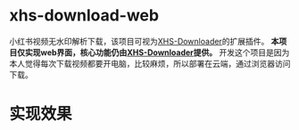 # xhs-download-web
小红书视频无水印解析下载，该项目可视为[XHS-Downloader](https://github.com/JoeanAmier/XHS-Downloader)的扩展插件。
**本项目仅实现web界面，核心功能仍由[XHS-Downloader](https://github.com/JoeanAmier/XHS-Downloader)提供。**
开发这个项目是因为本人觉得每次下载视频都要开电脑，比较麻烦，所以部署在云端，通过浏览器访问下载。

# 实现效果

